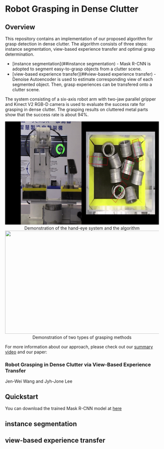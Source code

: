 # Robot Grasping in Dense Clutter

## Overview

This repository contains an implementation of our proposed algorithm for grasp detection in dense clutter. The algorithm consists of three steps: instance segmentation, view-based experience transfer and optimal grasp determination.

* [instance segmentation](##instance segmentation) - Mask R-CNN is adopted to segment easy-to-grasp objects from a clutter scene. 
* [view-based experience transfer](##view-based experience transfer) - Denoise Autoencoder is used to estimate corresponding view of each segmented object. Then, grasp experiences can be transfered onto a clutter scene.

The system consisting of a six-axis robot arm with two-jaw parallel gripper and Kinect V2 RGB-D camera is used to evaluate the success rate for grasping in dense clutter. The grasping results on cluttered metal parts show that the success rate is about 94%.

<p1 align = "center">
    <img src="images/demo.gif" width="600" height="338">
</p1>
<figcaption align = "center">Demonstration of the hand-eye system and the algorithm</figcaption>
<p2 align = "center">
    <img src="images/demo_ext.gif" width="600" height="338">
</p2>
<figcaption align = "center">Demonstration of two types of grasping methods</figcaption>

For more information about our approach, please check out our [summary video](https://youtu.be/Xo3BYjhgWlg) and our paper:

### Robot Grasping in Dense Clutter via View-Based Experience Transfer

Jen-Wei Wang and Jyh-Jone Lee

## Quickstart

You can download the trained Mask R-CNN model at [here](https://drive.google.com/file/d/1lfP87WK6hXAL0mXCnAIlUuIO8tYX4uXK/view?usp=sharing)

## instance segmentation

## view-based experience transfer








